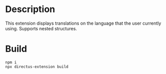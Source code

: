 # Description
This extension displays translations on the language that the user currently using.
Supports nested structures.

# Build
```
npm i
npx directus-extension build
```
